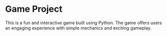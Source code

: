 # Game Project

This is a fun and interactive game built using Python. The game offers users an engaging experience with simple mechanics and exciting gameplay.
